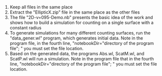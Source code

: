 1. Keep all files in the same place
2. Extract the "EllipticX.zip" file in the same place as the other files
3. The file "2D-v=095-Demo.nb" presents the basic idea of the work and shows how to build a simulation for counting on a single surface with a constant radius
4. To generate simulations for many different counting surfaces, run the "data_gener.wl" program, which generates initial data. Note in the program file, in the fourth line, "notebookDir="directory of the program file"; " you must set the file location.
5. Based on the generated data, the programs Abs.wl, ScatM.wl, and ScatP.wl will run a simulation. Note in the program file that in the fourth line, "notebookDir="directory of the program file"; " you must set the file location.
